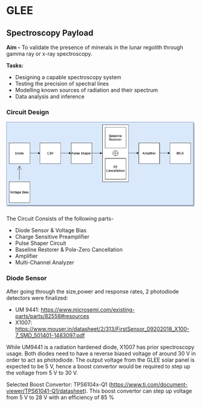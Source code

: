 # GLEE
## Spectroscopy Payload
**Aim -** To validate the presence of minerals in the lunar regolith through gamma ray or x-ray spectroscopy.

**Tasks:**
- Designing a capable spectroscopy system
- Testing the precision of spectral lines
- Modelling known sources of radiation and their spectrum
- Data analysis and inference
### Circuit Design
![image](./Overall_Circuit.png)

The Circuit Consists of the following parts-
- Diode Sensor & Voltage Bias
- Charge Sensitive Preamplifier
- Pulse Shaper Circuit
- Baseline Restorer & Pole-Zero Cancellation
- Amplifier
- Multi-Channel Analyzer

### Diode Sensor
After going through the size,power and response rates, 2 photodiode detectors were finalized:
- UM 9441: https://www.microsemi.com/existing-parts/parts/82558#resources
- X1007: https://www.mouser.in/datasheet/2/313/FirstSensor_09202018_X100-7_SMD_501401-1483097.pdf

While UM9441 is a radiation hardened diode, X1007 has prior spectroscopy usage. Both diodes need to have a reverse biased voltage of around 30 V in order to act as photodiode. 
The output voltage from the GLEE solar panel is expected to be 5 V, hence a boost convertor would be required to step up the voltage from 5 V to 30 V.

Selected Boost Convertor: TPS6104x-Q1  (https://www.ti.com/document-viewer/TPS61041-Q1/datasheet).
This boost convertor can step up voltage from 5 V to 28 V with an efficiency of 85 %
